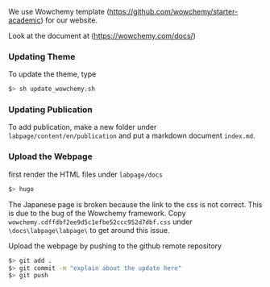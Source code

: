 

We use Wowchemy template (https://github.com/wowchemy/starter-academic) for our website.

Look at the document at (https://wowchemy.com/docs/)


### Updating Theme

To update the theme, type

```bash
$> sh update_wowchemy.sh
```

### Updating Publication

To add publication, make a new folder under `labpage/content/en/publication` and put a markdown document `index.md`.


### Upload the Webpage

first render the HTML files under `labpage/docs`

```bash
$> hugo 
```

The Japanese page is broken because the link to the css is not correct. This is due to the bug of the Wowchemy framework. Copy `wowchemy.cdffdbf2ee9d5c1efbe52ccc952d7dbf.css` under `\docs\labpage\labpage\` to get around this issue.



Upload the webpage by pushing to the github remote repository

```bash
$> git add .
$> git commit -m "explain about the update here"
$> git push
```

